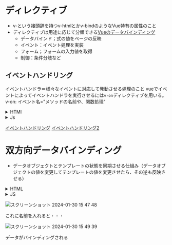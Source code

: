 # ディレクティブ
- v-という接頭辞を持つv-htmlとかv-bindのようなVue特有の属性のこと
- ディレクティブは用途に応じて分類できる[Vueのデータバインディング](https://qiita.com/RINYU_DRVO/items/4c963e72ca0a0523b2fa)
  - データバインド；式の値をページの反映
  - イベント：イベント処理を実装
  - フォーム；フォームの入力値を取得
  - 制御：条件分岐など
 
## イベントハンドリング
イベントハンドラ＝様々なイベントに対応して発動させる処理のこと
vueでイベントによってイベントハンドラを実行させるには`v-on`ディレクティブを用いる。
v-on: イベント名="メソッドの名前や、関数処理"
<details>
  <summary>HTMl</summary>
  
```
<!DOCTYPE html>
<html lang="ja">
<head>
<meta charset="UTF-8" />
<title>Vue.js</title>
</head>
<body>
<div id="app">
  <button v-on:click="onclick">クリック</button>
  <p>{{ message }}</p>
</div>
<script src="https://cdn.jsdelivr.net/npm/vue@2.6.10/dist/vue.js"></script>
<script src="js/event.js"></script>
</body>
</html>
```
</details>

<details>
  <summary>Js</summary>
  
```
new Vue({
  el: '#app',
  data: {
    message: '-'
  },
  methods: {
    onclick: function() {//クリックで現在の日時を選択
      
      this.message = new Date().toLocaleString();
    }
  }
});

app.mount('#app')

```
</details>

[イベントハンドリング](https://ja.vuejs.org/guide/essentials/event-handling.html)
[イベントハンドリング2](https://qiita.com/smkhkc/items/73be65ee8e6e80e0f44e)

# 双方向データバインディング
- データオブジェクトとテンプレートの状態を同期させる仕組み（データオブジェクトの値を変更してテンプレートの値を変更させたら、その逆も反映させる）

<details>
  <summary>HTML</summary>
  
```
<div id="app">
  <label for="name">名前を入れてください</label>
  <p><input type="text" id="name" v-model="myname"></p>
  
  <div>ようこそ、{{ myname }}さん！</div>
  <p>※以下データの中身を確認</p>
  <pre>{{ $data }}</pre>
</div>

```

</details>

<details>
  <summary>JS</summary>
  
```
const app = Vue.createApp({
  data: () => ({
    myname: '匿名'
  }),

})
app.mount('#app')




```
</details>

![スクリーンショット 2024-01-30 15 47 48](https://github.com/kb8864/TIL/assets/128299525/ccffca04-71de-4236-80e0-75eb7916048a)

これに名前を入れると・・・

![スクリーンショット 2024-01-30 15 49 39](https://github.com/kb8864/TIL/assets/128299525/5a73a9ad-eb74-42c0-b6e4-7423e2d3d4c8)

データがバインディングされる
